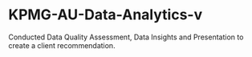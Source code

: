 # KPMG-AU-Data-Analytics-v
Conducted Data Quality Assessment, Data Insights and Presentation to create a client recommendation.
